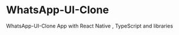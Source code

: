 # WhatsApp-UI-Clone
WhatsApp-UI-Clone App with React Native , TypeScript and libraries 
<!-- <table>
  <tr>
    <td>
    </td>
    <td>
    </td>
  </tr>
  <tr>
    <td>
    </td>
    <td>
    </td>
  </tr>
</table> -->

    
<!-- <ul>
<li><img src="https://user-images.githubusercontent.com/53139589/136707879-a7f89615-fe5f-4d18-9ceb-b376fc93dbc7.jpg" height="320px" width="260px"></li>
<li><img src="https://user-images.githubusercontent.com/53139589/136707885-744028a8-e8cb-4103-addd-fef5d1b4a7b6.jpg" height="320px" width="260px"></li>
<li><img src="https://user-images.githubusercontent.com/53139589/136707887-ef03622c-3658-46c6-ba0b-3c21b44576eb.jpg" height="320px" width="260px"></li>
</ul>
 -->
